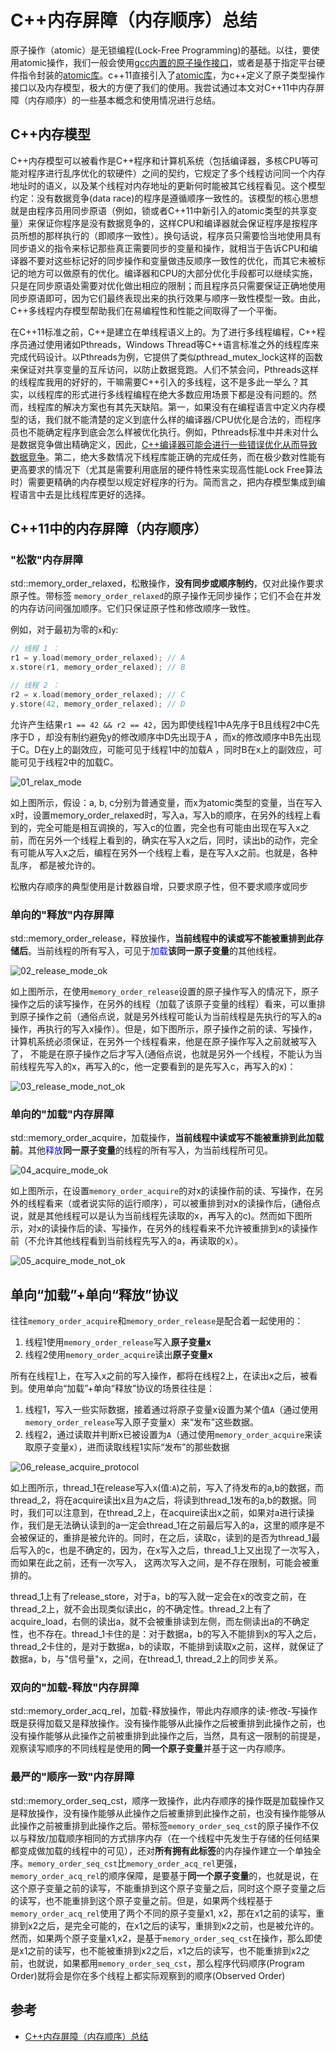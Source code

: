 # C++内存屏障（内存顺序）总结

原子操作（atomic）是无锁编程(Lock-Free Programming)的基础。以往，要使用atomic操作，我们一般会使用[gcc内置的原子操作接口](https://gcc.gnu.org/onlinedocs/gcc-4.9.2/gcc/_005f_005fatomic-Builtins.html)，或者是基于指定平台硬件指令封装的[atomic库](https://github.com/ivmai/libatomic_ops)。c\++11直接引入了[atomic库](http://en.cppreference.com/w/cpp/atomic)，为c\++定义了原子类型操作接口以及内存模型，极大的方便了我们的使用。我尝试通过本文对C++11中内存屏障（内存顺序）的一些基本概念和使用情况进行总结。

## C++内存模型

C\++内存模型可以被看作是C\++程序和计算机系统（包括编译器，多核CPU等可能对程序进行乱序优化的软硬件）之间的契约，它规定了多个线程访问同一个内存地址时的语义，以及某个线程对内存地址的更新何时能被其它线程看见。这个模型约定：没有数据竞争(data race)的程序是遵循顺序一致性的。该模型的核心思想就是由程序员用同步原语（例如，锁或者C\++11中新引入的atomic类型的共享变量）来保证你程序是没有数据竞争的，这样CPU和编译器就会保证程序是按程序员所想的那样执行的（即顺序一致性）。换句话说，程序员只需要恰当地使用具有同步语义的指令来标记那些真正需要同步的变量和操作，就相当于告诉CPU和编译器不要对这些标记好的同步操作和变量做违反顺序一致性的优化，而其它未被标记的地方可以做原有的优化。编译器和CPU的大部分优化手段都可以继续实施，只是在同步原语处需要对优化做出相应的限制；而且程序员只需要保证正确地使用同步原语即可，因为它们最终表现出来的执行效果与顺序一致性模型一致。由此，C\++多线程内存模型帮助我们在易编程性和性能之间取得了一个平衡。

在C\++11标准之前，C\++是建立在单线程语义上的。为了进行多线程编程，C\++程序员通过使用诸如Pthreads，Windows Thread等C\++语言标准之外的线程库来完成代码设计。以Pthreads为例，它提供了类似pthread_mutex_lock这样的函数来保证对共享变量的互斥访问，以防止数据竞跑。人们不禁会问，Pthreads这样的线程库我用的好好的，干嘛需要C\++引入的多线程，这不是多此一举么？其实，以线程库的形式进行多线程编程在绝大多数应用场景下都是没有问题的。然而，线程库的解决方案也有其先天缺陷。第一，如果没有在编程语言中定义内存模型的话，我们就不能清楚的定义到底什么样的编译器/CPU优化是合法的，而程序员也不能确定程序到底会怎么样被优化执行。例如，Pthreads标准中并未对什么是数据竞争做出精确定义，因此，[C\++编译器可能会进行一些错误优化从而导致数据竞争](https://dl.acm.org/citation.cfm?id=1065042)。第二，绝大多数情况下线程库能正确的完成任务，而在极少数对性能有更高要求的情况下（尤其是需要利用底层的硬件特性来实现高性能Lock Free算法时）需要更精确的内存模型以规定好程序的行为。简而言之，把内存模型集成到编程语言中去是比线程库更好的选择。

## C++11中的内存屏障（内存顺序）

### "松散"内存屏障

std::memory_order_relaxed，松散操作，**没有同步或顺序制约**，仅对此操作要求原子性。带标签 `memory_order_relaxed`的原子操作无同步操作；它们不会在并发的内存访问间强加顺序。它们只保证原子性和修改顺序一致性。

例如，对于最初为零的`x`和`y`:

```cpp
// 线程 1 ：
r1 = y.load(memory_order_relaxed); // A
x.store(r1, memory_order_relaxed); // B

// 线程 2 ：
r2 = x.load(memory_order_relaxed); // C 
y.store(42, memory_order_relaxed); // D
```

允许产生结果`r1 == 42 && r2 == 42`，因为即使线程1中A先序于B且线程2中C先序于D ，却没有制约避免y的修改顺序中D先出现于A ，而x的修改顺序中B先出现于C。D在y上的副效应，可能可见于线程1中的加载A ，同时B在x上的副效应，可能可见于线程2中的加载C。

![01_relax_mode](images/01_relax_mode.png)

如上图所示，假设：a, b, c分别为普通变量，而x为atomic类型的变量，当在写入x时，设置memory_order_relaxed时，写入a，写入b的顺序，在另外的线程上看到的，完全可能是相互调换的，写入c的位置，完全也有可能由出现在写入x之前，而在另外一个线程上看到的，确实在写入x之后，同时，读出b的动作，完全有可能从写入x之后，编程在另外一个线程上看，是在写入x之前。也就是，各种乱序， 都是被允许的。

松散内存顺序的典型使用是计数器自增，只要求原子性，但不要求顺序或同步

### 单向的"释放"内存屏障

std::memory_order_release，释放操作，**当前线程中的读或写不能被重排到此存储后**。当前线程的所有写入，可见于<font color="#0000FF">加载</font>**该同一原子变量**的其他线程。

![02_release_mode_ok](images/02_release_mode_ok.png)

如上图所示，在使用`memory_order_release`设置的原子操作写入的情况下，原子操作之后的读写操作，在另外的线程（加载了该原子变量的线程）看来，可以重排到原子操作之前（通俗点说，就是另外线程可能认为当前线程是先执行的写入的a操作，再执行的写入x操作）。但是，如下图所示，原子操作之前的读、写操作，计算机系统必须保证，在另外一个线程看来，他是在原子操作写入之前就被写入了， 不能是在原子操作之后才写入(通俗点说，也就是另外一个线程，不能认为当前线程先写入的x，再写入的c，他一定要看到的是先写入c，再写入的x)：

![03_release_mode_not_ok](images/03_release_mode_not_ok.png)

### 单向的"加载"内存屏障

std::memory_order_acquire，加载操作，**当前线程中读或写不能被重排到此加载前**。其他<font color="#0000FF">释放</font>**同一原子变量**的线程的所有写入，为当前线程所可见。

![04_acquire_mode_ok](images/04_acquire_mode_ok.png)

如上图所示，在设置`memory_order_acquire`的对x的读操作前的读、写操作，在另外的线程看来（或者说实际的运行顺序），可以被重排到对x的读操作后，(通俗点说，就是其他线程可以是认为当前线程先读取的x，再写入的c)。然而如下图所示，对x的读操作后的读、写操作，在另外的线程看来不允许被重排到x的读操作前（不允许其他线程看到当前线程先写入的a，再读取的x）。

![05_acquire_mode_not_ok](images/05_acquire_mode_not_ok.png)

## 单向“加载”+单向“释放”协议

往往`memory_order_acquire`和`memory_order_release`是配合着一起使用的：

1. 线程1使用`memory_order_release`写入**原子变量x**
2. 线程2使用`memory_order_acquire`读出**原子变量x**

所有在线程1上，在写入x之前的写入操作，都将在线程2上，在读出x之后，被看到。使用单向“加载”+单向“释放”协议的场景往往是：

1. 线程1，写入一些实际数据，接着通过将原子变量x设置为某个值`A`（通过使用`memory_order_release`写入原子变量x）来“发布”这些数据。
2. 线程2，通过读取并判断x已被设置为`A`（通过使用`memory_order_acquire`来读取原子变量x），进而读取线程1实际“发布”的那些数据

![06_release_acquire_protocol](images/06_release_acquire_protocol.png)

如上图所示，thread_1在release写入x(值:`A`)之前，写入了待发布的a,b的数据，而thread_2，将在acquire读出x且为`A`之后，将读到thread_1发布的a,b的数据。同时，我们可以注意到，在thread_2上，在acquire读出x之前，如果对a进行读操作，我们是无法确认读到的a一定会thread_1在之前最后写入的a，这里的顺序是不会被保证的，重排是被允许的。同时，在之后，读取c，读到的是否为thread_1最后写入的c，也是不确定的，因为，在x写入之后，thread_1上又出现了一次写入，而如果在此之前，还有一次写入， 这两次写入之间，是不存在限制，可能会被重排的。

thread_1上有了release_store，对于a，b的写入就一定会在x的改变之前，在thread_2上，就不会出现类似读出c，的不确定性。thread_2上有了acquire_load，右侧的读出a，就不会被重排读到左侧，而左侧读出a的不确定性，也不存在。thread_1卡住的是：对于数据a，b的写入不能排到x的写入之后，thread_2卡住的，是对于数据a，b的读取，不能排到读取x之前，这样，就保证了数据a，b，与"信号量"x，之间，在thread_1, thread_2上的同步关系。

### 双向的"加载-释放"内存屏障

std::memory_order_acq_rel，加载-释放操作，带此内存顺序的读-修改-写操作既是获得加载又是释放操作。没有操作能够从此操作之后被重排到此操作之前，也没有操作能够从此操作之前被重排到此操作之后，当然，具有这一限制的前提是，观察读写顺序的不同线程是使用的**同一个原子变量**并基于这一内存顺序。

### 最严的"顺序一致"内存屏障

std::memory_order_seq_cst，顺序一致操作，此内存顺序的操作既是加载操作又是释放操作，没有操作能够从此操作之后被重排到此操作之前，也没有操作能够从此操作之前被重排到此操作之后。带标签`memory_order_seq_cst`的原子操作不仅以与释放/加载顺序相同的方式排序内存（在一个线程中先发生于存储的任何结果都变成做加载的线程中的可见），还对**所有拥有此标签**的内存操作建立一个单独全序。`memory_order_seq_cst`比`memory_order_acq_rel`更强，`memory_order_acq_rel`的顺序保障，是要基于**同一个原子变量**的，也就是说，在这个原子变量之前的读写，不能重排到这个原子变量之后，同时这个原子变量之后的读写，也不能重排到这个原子变量之前。但是，如果两个线程基于`memory_order_acq_rel`使用了两个不同的原子变量x1, x2，那在x1之前的读写，重排到x2之后，是完全可能的，在x1之后的读写，重排到x2之前，也是被允许的。然而，如果两个原子变量x1,x2，是基于`memory_order_seq_cst`在操作，那么即使是x1之前的读写，也不能被重排到x2之后，x1之后的读写，也不能重排到x2之前，也就说，如果都用`memory_order_seq_cst`，那么程序代码顺序(Program Order)就将会是你在多个线程上都实际观察到的顺序(Observed Order)

## 参考

- [C++内存屏障（内存顺序）总结](https://lday.me/2017/12/02/0018_cpp_atomic_summary/)
